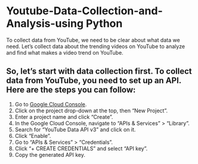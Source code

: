 # Youtube-Data-Collection-and-Analysis-using Python
To collect data from YouTube, we need to be clear about what data we need. Let’s collect data about the trending videos on YouTube to analyze and find what makes a video trend on YouTube.

## So, let’s start with data collection first. To collect data from YouTube, you need to set up an API. Here are the steps you can follow:

1. Go to [Google Cloud Console](https://console.cloud.google.com/welcome?project=precise-data-392110&pli=1&organizationId=0).
2. Click on the project drop-down at the top, then “New Project”.
3. Enter a project name and click “Create”.
4. In the Google Cloud Console, navigate to “APIs & Services” > “Library”.
5. Search for “YouTube Data API v3” and click on it.
6. Click “Enable”.
7. Go to “APIs & Services” > “Credentials”.
8. Click “+ CREATE CREDENTIALS” and select “API key”.
9. Copy the generated API key.
